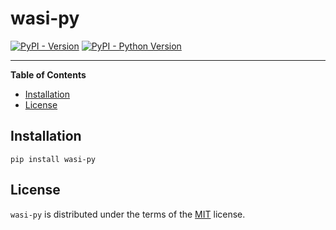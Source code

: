 # wasi-py

[![PyPI - Version](https://img.shields.io/pypi/v/wasi-py.svg)](https://pypi.org/project/wasi-py)
[![PyPI - Python Version](https://img.shields.io/pypi/pyversions/wasi-py.svg)](https://pypi.org/project/wasi-py)

-----

**Table of Contents**

- [Installation](#installation)
- [License](#license)

## Installation

```console
pip install wasi-py
```

## License

`wasi-py` is distributed under the terms of the [MIT](https://spdx.org/licenses/MIT.html) license.
